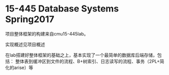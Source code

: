 # 15-445 Database Systems Spring2017

项目整体框架的构建来自cmu15-445lab。

实现概述见项目概述

在lab搭建好整体框架的基础之上，基本实现了一个最简单的数据库后端存储，包括：
整体表到缓冲区到文件的流程、B+树索引、日志读写的流程、事务（2PL+简化的arise）等







